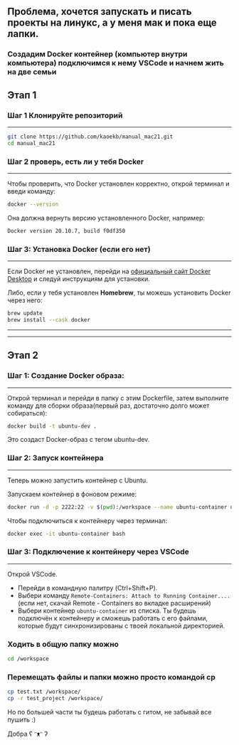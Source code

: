 ## Проблема, хочется запускать и писать проекты на линукс, а у меня мак и пока еще лапки. 
### Создадим Docker контейнер (компьютер внутри компьютера) подключимся к нему VSCode и начнем жить на две семьи 

## Этап 1

### Шаг 1 Клонируйте репозиторий
---
```bash
git clone https://github.com/kaoekb/manual_mac21.git
cd manual_mac21
```

### Шаг 2 проверь, есть ли у тебя Docker
---

Чтобы проверить, что Docker установлен корректно, открой терминал и введи команду:

```bash
docker --version
```
Она должна вернуть версию установленного Docker, например:

```bash
Docker version 20.10.7, build f0df350
```

### Шаг 3: Установка Docker (если его нет)
---

Если Docker не установлен, перейди на [официальный сайт Docker Desktop](https://www.docker.com/products/docker-desktop) и следуй инструкциям для установки.

Либо, если у тебя установлен **Homebrew**, ты можешь установить Docker через него:

```bash
brew update
brew install --cask docker
```
---
---
## Этап 2 
### Шаг 1: Создание Docker образа:
---

Открой терминал и перейди в папку с этим Dockerfile, затем выполните команду для сборки образа(первый раз, достаточно долго может собираться):
```bash
docker build -t ubuntu-dev . 
```
Это создаст Docker-образ с тегом ubuntu-dev.

### Шаг 2: Запуск контейнера
---
Теперь можно запустить контейнер с Ubuntu.

Запускаем контейнер в фоновом режиме:

```bash
docker run -d -p 2222:22 -v $(pwd):/workspace --name ubuntu-container ubuntu-dev
```

Чтобы подключиться к контейнеру через терминал:

```bash
docker exec -it ubuntu-container bash
```

### Шаг 3: Подключение к контейнеру через VSCode
---
Открой VSCode.
- Перейди в командную палитру (Ctrl+Shift+P).
- Выбери команду `Remote-Containers: Attach to Running Container....` (если нет, скачай Remote - Containers во вкладке расширений)
- Выбери контейнер `ubuntu-container` из списка.
Ты будешь подключён к контейнеру и сможешь работать с его файлами, которые будут синхронизированы с твоей локальной директорией.

### Ходить в общую папку можно 

```bash 
cd /workspace
```

### Перемещать файлы и папки можно просто командой cp

```bash
cp test.txt /workspace/
cp -r test_project /workspace/
```


Но по большей части ты будешь работать с гитом, не забывай все пушить :) 

Добра ʕ ᵔᴥᵔ ʔ